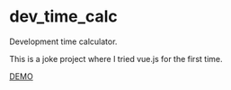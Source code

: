 # dev_time_calc
Development time calculator.

This is a joke project where I tried vue.js for the first time.

[DEMO](https://lyucean.github.io/dev_time_calc)
